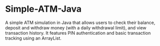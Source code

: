 # Simple-ATM-Java
A simple ATM simulation in Java that allows users to check their balance, deposit and withdraw money (with a daily withdrawal limit), and view transaction history. It features PIN authentication and basic transaction tracking using an ArrayList.
